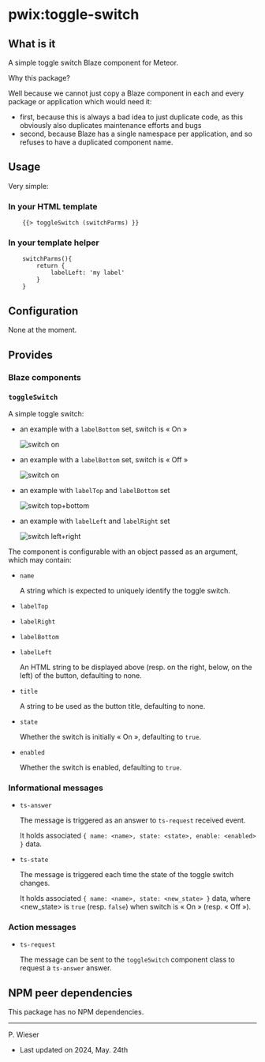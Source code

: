 # pwix:toggle-switch

## What is it

A simple toggle switch Blaze component for Meteor.

Why this package?

Well because we cannot just copy a Blaze component in each and every package or application which would need it:
- first, because this is always a bad idea to just duplicate code, as this obviously also duplicates maintenance efforts and bugs
- second, because Blaze has a single namespace per application, and so refuses to have a duplicated component name.

## Usage

Very simple:

### In your HTML template

```
    {{> toggleSwitch (switchParms) }}
```

### In your template helper

```
    switchParms(){
        return {
            labelLeft: 'my label'
        }
    }
```

## Configuration

None at the moment.

## Provides

### Blaze components

### `toggleSwitch`

A simple toggle switch:

- an example with a `labelBottom` set, switch is « On »

    ![switch on](/maintainer/png/toggle-switch-on.png)

- an example with a `labelBottom` set, switch is « Off »

    ![switch on](/maintainer/png/toggle-switch-off.png)

- an example with `labelTop` and `labelBottom` set

    ![switch top+bottom](/maintainer/png/toggle-switch-top.png)

- an example with `labelLeft` and `labelRight` set

    ![switch left+right](/maintainer/png/toggle-switch-left.png)

The component is configurable with an object passed as an argument, which may contain:

- `name`

    A string which is expected to uniquely identify the toggle switch.

- `labelTop`
- `labelRight`
- `labelBottom`
- `labelLeft`

    An HTML string to be displayed above (resp. on the right, below, on the left) of the button, defaulting to none.

- `title`

    A string to be used as the button title, defaulting to none.

- `state`

    Whether the switch is initially « On », defaulting to `true`.

- `enabled`

    Whether the switch is enabled, defaulting to `true`.

### Informational messages

- `ts-answer`

    The message is triggered as an answer to `ts-request` received event.

    It holds associated `{ name: <name>, state: <state>, enable: <enabled> }` data.

- `ts-state`

    The message is triggered each time the state of the toggle switch changes.

    It holds associated `{ name: <name>, state: <new_state> }` data, where &lt;new_state&gt; is `true` (resp. `false`) when switch is « On » (resp. « Off »).

### Action messages

- `ts-request`

    The message can be sent to the `toggleSwitch` component class to request a `ts-answer` answer.

## NPM peer dependencies

This package has no NPM dependencies.

---
P. Wieser
- Last updated on 2024, May. 24th
